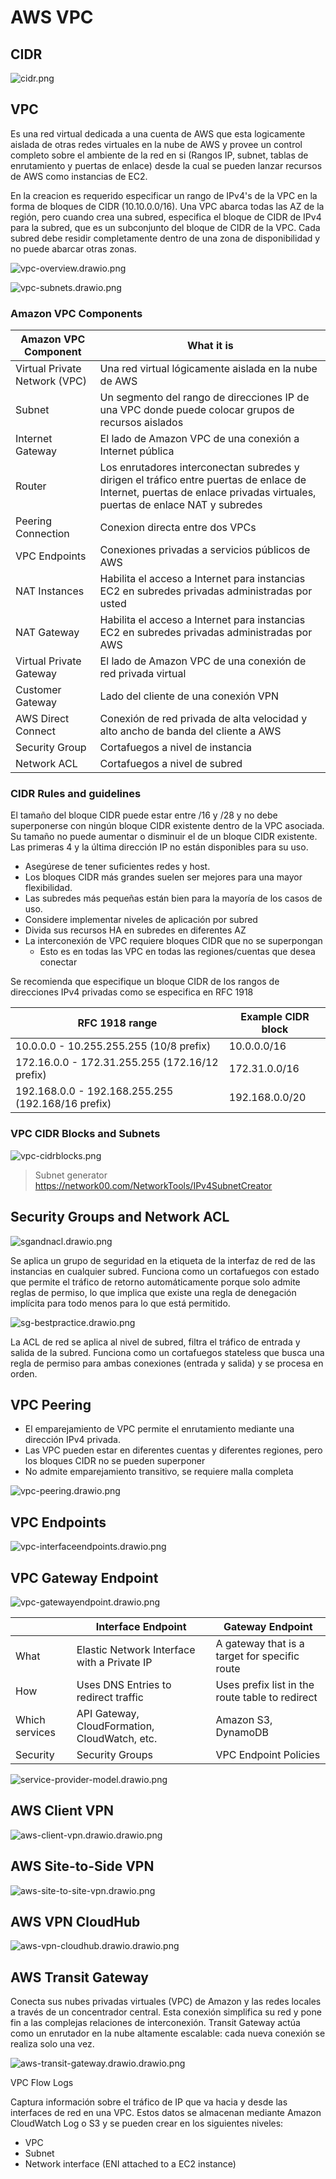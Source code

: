 # AWS VPC

## CIDR

![cidr.png](./_resources/cidr.png)

## VPC

Es una red virtual dedicada a una cuenta de AWS que esta logicamente aislada de otras redes virtuales en la nube de AWS y provee un control completo sobre el ambiente de la red en si (Rangos IP, subnet, tablas de enrutamiento y puertas de enlace) desde la cual se pueden lanzar recursos de AWS como instancias de EC2.

En la creacion es requerido especificar un rango de IPv4's de la VPC en la forma de bloques de CIDR (10.10.0.0/16). Una VPC abarca todas las AZ de la región, pero cuando crea una subred, especifica el bloque de CIDR de IPv4 para la subred, que es un subconjunto del bloque de CIDR de la VPC. Cada subred debe residir completamente dentro de una zona de disponibilidad y no puede abarcar otras zonas.

![vpc-overview.drawio.png](./_resources/vpc-overview.drawio.png)

![vpc-subnets.drawio.png](./_resources/vpc-subnets.drawio.png)

### Amazon VPC Components

| Amazon VPC Component | What it is |
| --- | --- |
| Virtual Private Network (VPC) | Una red virtual lógicamente aislada en la nube de AWS |
| Subnet | Un segmento del rango de direcciones IP de una VPC donde puede colocar grupos de recursos aislados |
| Internet Gateway | El lado de Amazon VPC de una conexión a Internet pública |
| Router | Los enrutadores interconectan subredes y dirigen el tráfico entre puertas de enlace de Internet, puertas de enlace privadas virtuales, puertas de enlace NAT y subredes |
| Peering Connection | Conexion directa entre dos VPCs |
| VPC Endpoints | Conexiones privadas a servicios públicos de AWS |
| NAT Instances | Habilita el acceso a Internet para instancias EC2 en subredes privadas administradas por usted |
| NAT Gateway | Habilita el acceso a Internet para instancias EC2 en subredes privadas administradas por AWS |
| Virtual Private Gateway | El lado de Amazon VPC de una conexión de red privada virtual |
| Customer Gateway | Lado del cliente de una conexión VPN |
| AWS Direct Connect | Conexión de red privada de alta velocidad y alto ancho de banda del cliente a AWS |
| Security Group | Cortafuegos a nivel de instancia |
| Network ACL | Cortafuegos a nivel de subred |

### CIDR Rules and guidelines

El tamaño del bloque CIDR puede estar entre /16 y /28 y no debe superponerse con ningún bloque CIDR existente dentro de la VPC asociada. Su tamaño no puede aumentar o disminuir el de un bloque CIDR existente. Las primeras 4 y la última dirección IP no están disponibles para su uso.

- Asegúrese de tener suficientes redes y host.
- Los bloques CIDR más grandes suelen ser mejores para una mayor flexibilidad.
- Las subredes más pequeñas están bien para la mayoría de los casos de uso.
- Considere implementar niveles de aplicación por subred
- Divida sus recursos HA en subredes en diferentes AZ
- La interconexión de VPC requiere bloques CIDR que no se superpongan
     - Esto es en todas las VPC en todas las regiones/cuentas que desea conectar

Se recomienda que especifique un bloque CIDR de los rangos de direcciones IPv4 privadas como se especifica en RFC 1918

| RFC 1918 range | Example CIDR block |
| --- | --- |
| 10.0.0.0 - 10.255.255.255 (10/8 prefix) | 10.0.0.0/16 |
| 172.16.0.0 - 172.31.255.255 (172.16/12 prefix) | 172.31.0.0/16 |
| 192.168.0.0 - 192.168.255.255 (192.168/16 prefix) | 192.168.0.0/20 |

### VPC CIDR Blocks and Subnets

![vpc-cidrblocks.png](./_resources/vpc-cidrblocks.drawio.png)

> Subnet generator https://network00.com/NetworkTools/IPv4SubnetCreator

## Security Groups and Network ACL

![sgandnacl.drawio.png](./_resources/sgandnacl.drawio.png)

Se aplica un grupo de seguridad en la etiqueta de la interfaz de red de las instancias en cualquier subred. Funciona como un cortafuegos con estado que permite el tráfico de retorno automáticamente porque solo admite reglas de permiso, lo que implica que existe una regla de denegación implícita para todo menos para lo que está permitido.

![sg-bestpractice.drawio.png](./_resources/sg-bestpractice.drawio.png)

La ACL de red se aplica al nivel de subred, filtra el tráfico de entrada y salida de la subred. Funciona como un cortafuegos stateless que busca una regla de permiso para ambas conexiones (entrada y salida) y se procesa en orden.

## VPC Peering

- El emparejamiento de VPC permite el enrutamiento mediante una dirección IPv4 privada.
- Las VPC pueden estar en diferentes cuentas y diferentes regiones, pero los bloques CIDR no se pueden superponer
- No admite emparejamiento transitivo, se requiere malla completa

![vpc-peering.drawio.png](./_resources/vpc-peering.drawio.png)

## VPC Endpoints

![vpc-interfaceendpoints.drawio.png](./_resources/vpc-interfaceendpoints.drawio.png)

## VPC Gateway Endpoint

![vpc-gatewayendpoint.drawio.png](./_resources/vpc-gatewayendpoint.drawio.png)

|     | Interface Endpoint | Gateway Endpoint |
| --- | --- | --- |
| What | Elastic Network Interface with a Private IP | A gateway that is a target for specific route |
| How | Uses DNS Entries to redirect traffic | Uses prefix list in the route table to redirect |
| Which services | API Gateway, CloudFormation, CloudWatch, etc. | Amazon S3, DynamoDB |
| Security | Security Groups | VPC Endpoint Policies |

![service-provider-model.drawio.png](./_resources/service-provider-model.drawio.png)

## AWS Client VPN

![aws-client-vpn.drawio.drawio.png](./_resources/aws-client-vpn.drawio.drawio.png)

## AWS Site-to-Side VPN

![aws-site-to-site-vpn.drawio.png](./_resources/aws-site-to-site-vpn.drawio.png)

## AWS VPN CloudHub

![aws-vpn-cloudhub.drawio.drawio.png](./_resources/aws-vpn-cloudhub.drawio.drawio.png)

## AWS Transit Gateway

Conecta sus nubes privadas virtuales (VPC) de Amazon y las redes locales a través de un concentrador central. Esta conexión simplifica su red y pone fin a las complejas relaciones de interconexión. Transit Gateway actúa como un enrutador en la nube altamente escalable: cada nueva conexión se realiza solo una vez.

![aws-transit-gateway.drawio.drawio.png](./_resources/aws-transit-gateway.drawio.drawio.png)

VPC Flow Logs

Captura información sobre el tráfico de IP que va hacia y desde las interfaces de red en una VPC. Estos datos se almacenan mediante Amazon CloudWatch Log o S3 y se pueden crear en los siguientes niveles:

- VPC
- Subnet
- Network interface (ENI attached to a EC2 instance)

